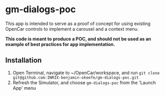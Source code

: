 # gm-dialogs-poc
This app is intended to serve as a proof of concept for using existing OpenCar controls to implement a carousel and a context menu.

**This code is meant to produce a POC, and should not be used as an example of best practices for app implementation.**

## Installation
1. Open Terminal, navigate to ~/OpenCar/workspace, and run `git clone git@github.com:INRIX-benjamin-okeefe/gm-dialogs-poc.git`
2. Refresh the Simulator, and choose `gm-dialogs-poc` from the 'Launch App' menu
